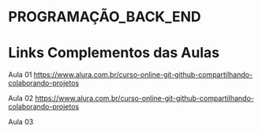 # PROGRAMAÇÃO_BACK_END
# Links Complementos das Aulas

Aula 01 https://www.alura.com.br/curso-online-git-github-compartilhando-colaborando-projetos

Aula 02 https://www.alura.com.br/curso-online-git-github-compartilhando-colaborando-projetos

Aula 03

 
